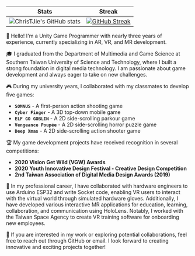 | Stats | Streak |
| :-: | :-: |
| ![ChrisTJie's GitHub stats](https://github-readme-stats.vercel.app/api?username=ChrisTJie&theme=ambient_gradient&show_icons=true&show=reviews&count_private=true&hide_border=true&border_radius=10) | [![GitHub Streak](https://streak-stats.demolab.com?user=ChrisTJie&theme=radical&hide_border=true&border_radius=10)](https://git.io/streak-stats) |

👋 Hello!
I'm a Unity Game Programmer with nearly three years of experience, currently specializing in AR, VR, and MR development.

🎓 I graduated from the Department of Multimedia and Game Science at Southern Taiwan University of Science and Technology, where I built a strong foundation in digital media technology. I am passionate about game development and always eager to take on new challenges.

🎮 During my university years, I collaborated with my classmates to develop five games:

- **`SOMNUS`** - A first-person action shooting game
- **`Cyber Finger`** - A 3D top-down mobile game
- **`ELF GO GOBLIN`** - A 2D side-scrolling parkour game
- **`Vengeance Poupée`** - A 2D side-scrolling horror puzzle game
- **`Deep Xmas`** - A 2D side-scrolling action shooter game

🏆 My game development projects have received recognition in several competitions:

- **2020 Vision Get Wild (VGW) Awards**
- **2020 Youth Innovative Design Festival - Creative Design Competition**
- **2nd Taiwan Association of Digital Media Design Awards (2019)**

💼 In my professional career, I have collaborated with hardware engineers to use Arduino ESP32 and write Socket code, enabling VR users to interact with the virtual world through simulated hardware gloves. Additionally, I have developed various interactive MR applications for education, learning, collaboration, and communication using HoloLens. Notably, I worked with the Taiwan Space Agency to create VR training software for onboarding new employees.

🔭 If you are interested in my work or exploring potential collaborations, feel free to reach out through GitHub or email. I look forward to creating innovative and exciting projects together!
